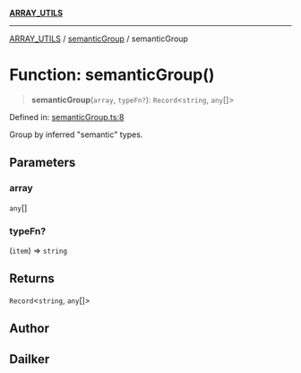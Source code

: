 [**ARRAY_UTILS**](../../README.md)

***

[ARRAY_UTILS](../../README.md) / [semanticGroup](../README.md) / semanticGroup

# Function: semanticGroup()

> **semanticGroup**(`array`, `typeFn?`): `Record`\<`string`, `any`[]\>

Defined in: [semanticGroup.ts:8](https://github.com/dailker/everyutil/blob/c097f0fc92f833ed4a91824bfd902e8ca984c4de/src/array/semanticGroup.ts#L8)

Group by inferred "semantic" types.

## Parameters

### array

`any`[]

### typeFn?

(`item`) => `string`

## Returns

`Record`\<`string`, `any`[]\>

## Author

## Dailker
